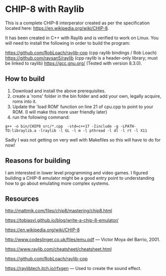 # CHIP-8 with Raylib

This is a complete CHIP-8 interperator created as per the specification located
here: https://en.wikipedia.org/wiki/CHIP-8.

It has been created in C++ with Raylib and is verified to work on Linux.
You will need to install the following in order to build the program:

https://github.com/RobLoach/raylib-cpp (cpp raylib bindings / Rob Loach)
https://github.com/raysan5/raylib (cpp raylib is a header-only library; must be linked to raylib)
https://gcc.gnu.org/ (Tested with version 8.3.0).

## How to build

1. Download and install the above prerequisites.
2. create a 'roms' folder in the bin folder and add your own, legally acquire,
roms into it.
3. Update the 'load ROM' function on line 21 of cpu.cpp to point to your ROM. (I will make this more user friendly later)
4. run the following command:

```
g++ -o bin/CHIP8 src/*.cpp  -std=c++17 -Iinclude -g -LPATH-TO:libraylib.a -lraylib -l GL -l m -l pthread -l dl -l rt -l X11
```

Sadly I was not getting on very well with Makefiles so this will have to do for now!

## Reasons for building

I am interested in lower level programming and video games. I figured building
a CHIP-8 emulator might be a good entry point to understanding how to go about
emulating more complex systems.

## Resources

http://mattmik.com/files/chip8/mastering/chip8.html

https://tobiasvl.github.io/blog/write-a-chip-8-emulator/

https://en.wikipedia.org/wiki/CHIP-8

http://www.codeslinger.co.uk/files/emu.pdf — Victor Moya del Barrio, 2001.

https://www.raylib.com/cheatsheet/cheatsheet.html

https://github.com/RobLoach/raylib-cpp

https://raylibtech.itch.io/rfxgen — Used to create the sound effect. 
